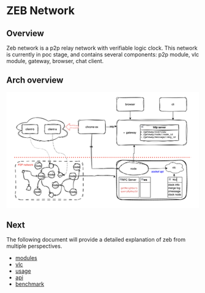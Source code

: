 # ZEB Network

## Overview

Zeb network is a p2p relay network with verifiable logic clock. This network is currently in poc stage, and contains several components: p2p module, vlc module, gateway, browser, chat client.

## Arch overview

![arch](./img/image.png)

## Next

The following document will provide a detailed explanation of zeb from multiple perspectives.

- [modules](./modules.md)
- [vlc](./vlc.md)
- [usage](./usage.md)
- [api](./api.md)
- [benchmark](./benchmark.md)

